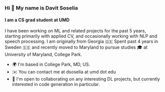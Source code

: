 ### Hi 👋 My name is Davit Soselia
#### I am a CS grad student at UMD

I have been working on ML and related projects for the past 5 years, starting primarily with applied CV, and occasionally working with NLP and speech processing. I am originally from Georgia 🇬🇪 Spent past 4 years in Sweden 🇸🇪 and recently moved to Maryland to pursue studies 🎓 at University of Maryland, College Park.

* 🌍  I'm based in College Park, MD, US.
* ✉️  You can contact me at dsoselia at umd dot edu
* 🤝  I'm open to collaborating on any interesting DL projects, but currently interested in code generation in particular.



<!--
**dsoselia/dsoselia** is a ✨ _special_ ✨ repository because its `README.md` (this file) appears on your GitHub profile.

Here are some ideas to get you started:

- 🔭 I’m currently working on ...
- 🌱 I’m currently learning ...
- 👯 I’m looking to collaborate on ...
- 🤔 I’m looking for help with ...
- 💬 Ask me about ...
- 📫 How to reach me: ...
- 😄 Pronouns: ...
- ⚡ Fun fact: ...
-->
